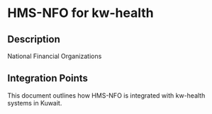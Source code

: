 # HMS-NFO for kw-health

## Description

National Financial Organizations

## Integration Points

This document outlines how HMS-NFO is integrated with kw-health systems in Kuwait.
